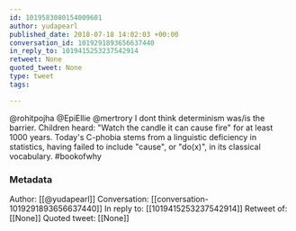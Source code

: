 ```yaml
---
id: 1019583080154009601
author: yudapearl
published_date: 2018-07-18 14:02:03 +00:00
conversation_id: 1019291893656637440
in_reply_to: 1019415253237542914
retweet: None
quoted_tweet: None
type: tweet
tags:

---
```


@rohitpojha @EpiEllie @mertrory I dont think determinism was/is the barrier. Children heard: "Watch the candle it can cause fire" for at least 1000 years.  Today's C-phobia stems from a linguistic deficiency in statistics, having failed to include "cause", or "do(x)", in its classical vocabulary. #bookofwhy

### Metadata

Author: [[@yudapearl]]
Conversation: [[conversation-1019291893656637440]]
In reply to: [[1019415253237542914]]
Retweet of: [[None]]
Quoted tweet: [[None]]
